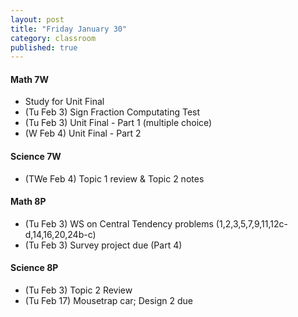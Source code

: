 ```yaml
---
layout: post
title: "Friday January 30"
category: classroom
published: true
---
```

#### Math 7W
* Study for Unit Final
* (Tu Feb 3) Sign Fraction Computating Test
* (Tu Feb 3) Unit Final - Part 1 (multiple choice)
* (W Feb 4) Unit Final - Part 2 

#### Science 7W
* (TWe Feb 4) Topic 1 review & Topic 2 notes

#### Math 8P
* (Tu Feb 3) WS on Central Tendency problems (1,2,3,5,7,9,11,12c-d,14,16,20,24b-c)
* (Tu Feb 3) Survey project due (Part 4)

#### Science 8P
* (Tu Feb 3) Topic 2 Review 
* (Tu Feb 17) Mousetrap car; Design 2 due
